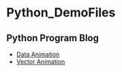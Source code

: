 # Python_DemoFiles


## Python Program Blog
  * [Data Animation](https://zulko.github.io/blog/2014/11/29/data-animations-with-python-and-moviepy/)
  * [Vector Animation](https://zulko.github.io/blog/2014/09/20/vector-animations-with-python/)
